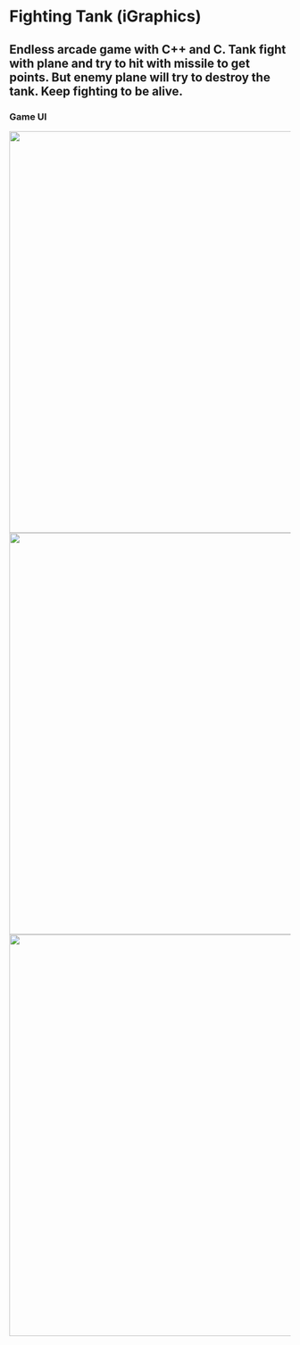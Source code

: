 # Fighting Tank (iGraphics)
 
## Endless arcade game with C++ and C. Tank fight with plane and try to hit with missile to get points. But enemy plane will try to destroy the tank. Keep fighting to be alive.

### Game UI

<img src="https://user-images.githubusercontent.com/34432093/140604603-2f3b0cd6-3d4c-4126-9ec1-eb66ec186356.PNG" width="720" >

<img src="https://user-images.githubusercontent.com/34432093/140604609-1da2eb26-0533-47da-bff8-9fb43bd727d5.PNG" width="720" >

<img src="https://user-images.githubusercontent.com/34432093/140604621-2dcb2e7c-3838-4b13-aa56-ad40f4dc9199.PNG" width="720" >
